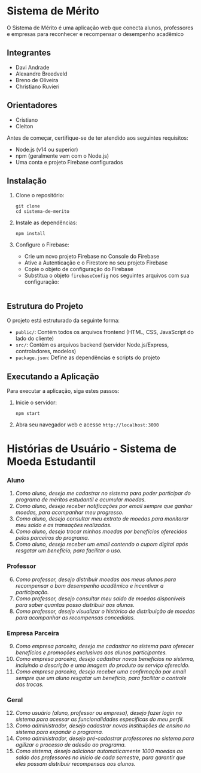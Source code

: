 # Sistema de Mérito
O Sistema de Mérito é uma aplicação web que conecta alunos, professores e empresas para reconhecer e recompensar o desempenho acadêmico

## Integrantes
- Davi Andrade
- Alexandre Breedveld
- Breno de Oliveira
- Christiano Ruvieri

## Orientadores
- Cristiano
- Cleiton

Antes de começar, certifique-se de ter atendido aos seguintes requisitos:

- Node.js (v14 ou superior)
- npm (geralmente vem com o Node.js)
- Uma conta e projeto Firebase configurados

## Instalação

1. Clone o repositório:
   ```
   git clone
   cd sistema-de-merito
   ```

2. Instale as dependências:
   ```
   npm install
   ```

3. Configure o Firebase:
   - Crie um novo projeto Firebase no Console do Firebase
   - Ative a Autenticação e o Firestore no seu projeto Firebase
   - Copie o objeto de configuração do Firebase
   - Substitua o objeto `firebaseConfig` nos seguintes arquivos com sua configuração:
     ```javascript:src/config/firebase.js

## Estrutura do Projeto

O projeto está estruturado da seguinte forma:

- `public/`: Contém todos os arquivos frontend (HTML, CSS, JavaScript do lado do cliente)
- `src/`: Contém os arquivos backend (servidor Node.js/Express, controladores, modelos)
- `package.json`: Define as dependências e scripts do projeto

## Executando a Aplicação

Para executar a aplicação, siga estes passos:

1. Inicie o servidor:
   ```
   npm start
   ```

2. Abra seu navegador web e acesse `http://localhost:3000`

# Histórias de Usuário - Sistema de Moeda Estudantil

### Aluno

1. *Como aluno, desejo me cadastrar no sistema para poder participar do programa de méritos estudantil e acumular moedas.*
2. *Como aluno, desejo receber notificações por email sempre que ganhar moedas, para acompanhar meu progresso.*
3. *Como aluno, desejo consultar meu extrato de moedas para monitorar meu saldo e as transações realizadas.*
4. *Como aluno, desejo trocar minhas moedas por benefícios oferecidos pelos parceiros do programa.*
5. *Como aluno, desejo receber um email contendo o cupom digital após resgatar um benefício, para facilitar o uso.*

### Professor

6. *Como professor, desejo distribuir moedas aos meus alunos para recompensar o bom desempenho acadêmico e incentivar a participação.*
7. *Como professor, desejo consultar meu saldo de moedas disponíveis para saber quantas posso distribuir aos alunos.*
8. *Como professor, desejo visualizar o histórico de distribuição de moedas para acompanhar as recompensas concedidas.*

### Empresa Parceira

9. *Como empresa parceira, desejo me cadastrar no sistema para oferecer benefícios e promoções exclusivas aos alunos participantes.*
10. *Como empresa parceira, desejo cadastrar novos benefícios no sistema, incluindo a descrição e uma imagem do produto ou serviço oferecido.*
11. *Como empresa parceira, desejo receber uma confirmação por email sempre que um aluno resgatar um benefício, para facilitar o controle das trocas.*

### Geral

12. *Como usuário (aluno, professor ou empresa), desejo fazer login no sistema para acessar as funcionalidades específicas do meu perfil.*
13. *Como administrador, desejo cadastrar novas instituições de ensino no sistema para expandir o programa.*
14. *Como administrador, desejo pré-cadastrar professores no sistema para agilizar o processo de adesão ao programa.*
15. *Como sistema, desejo adicionar automaticamente 1000 moedas ao saldo dos professores no início de cada semestre, para garantir que eles possam distribuir recompensas aos alunos.*
